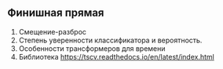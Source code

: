 ## Финишная прямая

1. Смещение-разброс
2. Степень уверенности классификатора и вероятность.
3. Особенности трансформеров для времени
4. Библиотека https://tscv.readthedocs.io/en/latest/index.html



